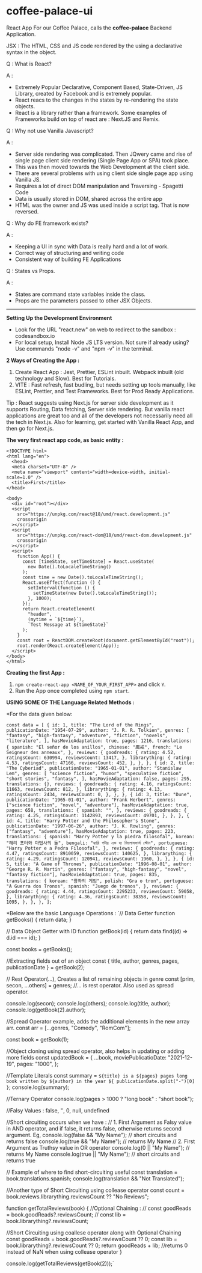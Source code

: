 # coffee-palace-ui
React App For our Coffee Palace, calls the **coffee-palace** Backend Application.

JSX  : The HTML, CSS and JS code rendered by the using a declarative syntax in the object.

Q : What is React?

A : 
  - Extremely Popular Declarative, Component Based, State-Driven, JS Library, created by Facebook and is extremely popular.
  - React reacs to the changes in the states by re-rendering the state objects.
  - React is a library rather than a framework. Some examples of Frameworks build on top of react are : Next.JS and Remix.

Q : Why not use Vanilla Javascript?

A : 
  - Server side rendering was complicated. Then JQwery came and rise of single page client side rendering (Single Page App or SPA) took place.
  - This was then moved towards the Web Development at the client side.
  - There are several problems with using client side single page app using Vanilla JS.
  - Requires a lot of direct DOM manipulation and Traversing - Spagetti Code
  - Data is usually stored in DOM, shared across the entire app
  -  HTML was the owner and JS was used inside a script tag. That is now reversed.

    
Q : Why do FE framework exists?

A : 
   - Keeping a UI in sync with Data is really hard and a lot of work.
   - Correct way of structuring and writing code
   - Consistent way of building FE Applications

Q : States vs Props.

A : 
  - States are command state variables inside the class.
  - Props are the parameters passed to other JSX Objects.

______


**Setting Up the Development Environment**

- Look for the URL "react.new" on web to redirect to the sandbox : codesandbox.io
- For local setup, Install Node JS LTS version. Not sure if already using? Use commands "node -v" and "npm -v" in the terminal.

**2 Ways of Creating the App :**
1. Create React App : Jest, Prettier, ESLint inbuilt. Webpack inbuilt (old technology and Slow). Best for Tutorials. 
2. VITE : Fast refresh, fast budling, but needs setting up tools manually, like ESLint, Prettier, and Test Frameworks. Best for Prod Ready Applications.


Tip : React suggests using Next.js for server side development as it supports Routing, Data fetching, Server side rendering. But vanilla react applications are great too and all of the developers not necessarily need all the tech in Next.js. Also for learning, get started with Vanilla React App, and then go for Next.js.

**The very first react app code, as basic entity :** 

    <!DOCTYPE html>
    <html lang="en">
      <head>
      <meta charset="UTF-8" />
      <meta name="viewport" content="width=device-width, initial-scale=1.0" />
      <title>First</title>
    </head>

    <body>
      <div id="root"></div>
      <script
        src="https://unpkg.com/react@18/umd/react.development.js"
        crossorigin
      ></script>
      <script
        src="https://unpkg.com/react-dom@18/umd/react-dom.development.js"
        crossorigin
      ></script>
      <script>
        function App() {
          const [timeState, setTimeState] = React.useState(
            new Date().toLocaleTimeString()
          );
          const time = new Date().toLocaleTimeString();
          React.useEffect(function () {
            setInterval(function () {
              setTimeState(new Date().toLocaleTimeString());
            }, 1000);
          });
          return React.createElement(
            "header",
            (mytime = `${time}`),
            `Test Message at ${timeState}`
          );
        }
        const root = ReactDOM.createRoot(document.getElementById("root"));
        root.render(React.createElement(App));
      </script>
    </body>
    </html>

**Creating the first App :** 

1. `npm create-react-app <NAME_OF_YOUR_FIRST_APP>` and click `Y`.
2. Run the App once completed using `npm start`.

**USING SOME OF THE Language Related Methods :**

*For the data given below: 

`const data = [
  {
    id: 1,
    title: "The Lord of the Rings",
    publicationDate: "1954-07-29",
    author: "J. R. R. Tolkien",
    genres: [
      "fantasy",
      "high-fantasy",
      "adventure",
      "fiction",
      "novels",
      "literature",
    ],
    hasMovieAdaptation: true,
    pages: 1216,
    translations: {
      spanish: "El señor de los anillos",
      chinese: "魔戒",
      french: "Le Seigneur des anneaux",
    },
    reviews: {
      goodreads: {
        rating: 4.52,
        ratingsCount: 630994,
        reviewsCount: 13417,
      },
      librarything: {
        rating: 4.53,
        ratingsCount: 47166,
        reviewsCount: 452,
      },
    },
  },
  {
    id: 2,
    title: "The Cyberiad",
    publicationDate: "1965-01-01",
    author: "Stanislaw Lem",
    genres: [
      "science fiction",
      "humor",
      "speculative fiction",
      "short stories",
      "fantasy",
    ],
    hasMovieAdaptation: false,
    pages: 295,
    translations: {},
    reviews: {
      goodreads: {
        rating: 4.16,
        ratingsCount: 11663,
        reviewsCount: 812,
      },
      librarything: {
        rating: 4.13,
        ratingsCount: 2434,
        reviewsCount: 0,
      },
    },
  },
  {
    id: 3,
    title: "Dune",
    publicationDate: "1965-01-01",
    author: "Frank Herbert",
    genres: ["science fiction", "novel", "adventure"],
    hasMovieAdaptation: true,
    pages: 658,
    translations: {
      spanish: "",
    },
    reviews: {
      goodreads: {
        rating: 4.25,
        ratingsCount: 1142893,
        reviewsCount: 49701,
      },
    },
  },
  {
    id: 4,
    title: "Harry Potter and the Philosopher's Stone",
    publicationDate: "1997-06-26",
    author: "J. K. Rowling",
    genres: ["fantasy", "adventure"],
    hasMovieAdaptation: true,
    pages: 223,
    translations: {
      spanish: "Harry Potter y la piedra filosofal",
      korean: "해리 포터와 마법사의 돌",
      bengali: "হ্যারি পটার এন্ড দ্য ফিলোসফার্স স্টোন",
      portuguese: "Harry Potter e a Pedra Filosofal",
    },
    reviews: {
      goodreads: {
        rating: 4.47,
        ratingsCount: 8910059,
        reviewsCount: 140625,
      },
      librarything: {
        rating: 4.29,
        ratingsCount: 120941,
        reviewsCount: 1960,
      },
    },
  },
  {
    id: 5,
    title: "A Game of Thrones",
    publicationDate: "1996-08-01",
    author: "George R. R. Martin",
    genres: ["fantasy", "high-fantasy", "novel", "fantasy fiction"],
    hasMovieAdaptation: true,
    pages: 835,
    translations: {
      korean: "왕좌의 게임",
      polish: "Gra o tron",
      portuguese: "A Guerra dos Tronos",
      spanish: "Juego de tronos",
    },
    reviews: {
      goodreads: {
        rating: 4.44,
        ratingsCount: 2295233,
        reviewsCount: 59058,
      },
      librarything: {
        rating: 4.36,
        ratingsCount: 38358,
        reviewsCount: 1095,
      },
    },
  },
];`

*Below are the basic Language Operations : 
`// Data Getter
function getBooks() {
  return data;
}

// Data Object Getter with ID
function getBook(id) {
  return data.find((d) => d.id === id);
}

const books = getBooks();

//Extracting fields out of an object
const { title, author, genres, pages, publicationDate } = getBook(2);

// Rest Operator(...), Creates a list of remaining objects in genre
const [prim, secon, ...others] = genres; //... is rest operator. Also used as spread operator.

console.log(secon);
console.log(others);
console.log(title, author);
console.log(getBook(2).author);

//Spread Operator example, adds the additional elements in the new array arr.
const arr = [...genres, "Comedy", "RomCom"];

const book = getBook(1);

//Object cloning using spread operator, also helps in updating or adding more fields
const updatedBook = {
  ...book,
  moviePublicatioDate: "2021-12-19",
  pages: "1000",
};

//Template Literals
const summary = `${title} is a ${pages} pages long book written by ${author} in the year ${
  publicationDate.split("-")[0]
}`;
console.log(summary);

//Ternary Operator
console.log(pages > 1000 ? "long book" : "short book");

//Falsy Values : false, '', 0, null, undefined

//Short circuiting occurs when we have :
// 1. First Argument as Falsy value in AND operator, and if false, it returns false, otherwise returns second argument. Eg,
console.log(false && "My Name"); // short circuits and returns false
console.log(true && "My Name"); // returns My Name
// 2. First Argument as Truthsy value in OR operator
console.log(0 || "My Name"); // returns My Name
console.log(true || "My Name"); // short circuits and returns true

// Example of where to find short-circuiting useful
const translation = book.translations.spanish;
console.log(translation && "Not Translated");

//Another type of Short Circuiting using collease operator
const count = book.reviews.librarything.reviewsCount ?? "No Reviews";

function getTotalReviews(book) {
  //Optional Chaining :
  // const goodReads = book.goodReads?.reviewsCount;
  // const lib = book.librarything?.reviewsCount;

  //Short Circuiting using coallese operator along with Optional Chaining
  const goodReads = book.goodReads?.reviewsCount ?? 0;
  const lib = book.librarything?.reviewsCount ?? 0;
  return goodReads + lib; //returns 0 instead of NaN when using collease operator
}

console.log(getTotalReviews(getBook(2)));`


